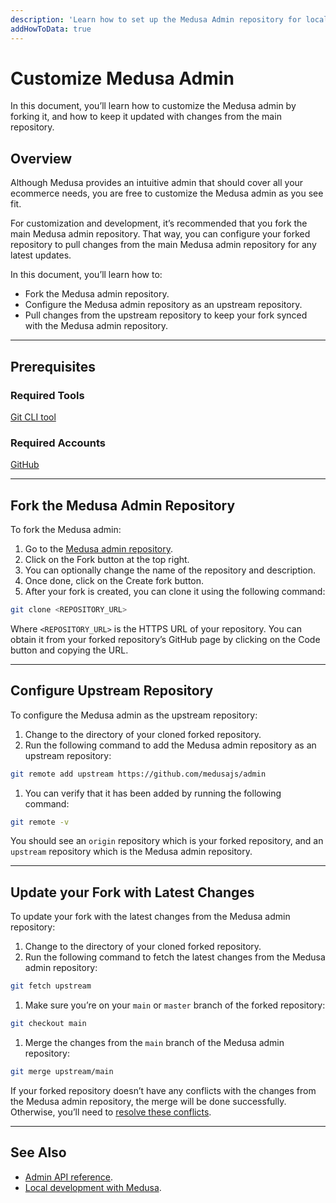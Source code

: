 ```yaml
---
description: 'Learn how to set up the Medusa Admin repository for local development and customization. This includes cloning the GitHub repository and adding an upstream repository.'
addHowToData: true
---
```


# Customize Medusa Admin

In this document, you’ll learn how to customize the Medusa admin by forking it, and how to keep it updated with changes from the main repository.

## Overview

Although Medusa provides an intuitive admin that should cover all your ecommerce needs, you are free to customize the Medusa admin as you see fit.

For customization and development, it’s recommended that you fork the main Medusa admin repository. That way, you can configure your forked repository to pull changes from the main Medusa admin repository for any latest updates.

In this document, you’ll learn how to:

- Fork the Medusa admin repository.
- Configure the Medusa admin repository as an upstream repository.
- Pull changes from the upstream repository to keep your fork synced with the Medusa admin repository.

---

## Prerequisites

### Required Tools

[Git CLI tool](../development/backend/prepare-environment.mdx#git)

### Required Accounts

[GitHub](https://github.com/)

---

## Fork the Medusa Admin Repository

To fork the Medusa admin:

1. Go to the [Medusa admin repository](https://github.com/medusajs/admin).
2. Click on the Fork button at the top right.
3. You can optionally change the name of the repository and description.
4. Once done, click on the Create fork button.
5. After your fork is created, you can clone it using the following command:

```bash
git clone <REPOSITORY_URL>
```

Where `<REPOSITORY_URL>` is the HTTPS URL of your repository. You can obtain it from your forked repository’s GitHub page by clicking on the Code button and copying the URL.

---

## Configure Upstream Repository

To configure the Medusa admin as the upstream repository:

1. Change to the directory of your cloned forked repository. 
2. Run the following command to add the Medusa admin repository as an upstream repository:

```bash
git remote add upstream https://github.com/medusajs/admin
```

1. You can verify that it has been added by running the following command:

```bash
git remote -v
```

You should see an `origin` repository which is your forked repository, and an `upstream` repository which is the Medusa admin repository.

---

## Update your Fork with Latest Changes

To update your fork with the latest changes from the Medusa admin repository:

1. Change to the directory of your cloned forked repository.
2. Run the following command to fetch the latest changes from the Medusa admin repository:

```bash
git fetch upstream
```

1. Make sure you’re on your `main` or `master` branch of the forked repository:

```bash
git checkout main
```

1. Merge the changes from the `main` branch of the Medusa admin repository:

```bash
git merge upstream/main
```

If your forked repository doesn’t have any conflicts with the changes from the Medusa admin repository, the merge will be done successfully. Otherwise, you’ll need to [resolve these conflicts](https://docs.github.com/en/pull-requests/collaborating-with-pull-requests/addressing-merge-conflicts/resolving-a-merge-conflict-using-the-command-line).

---

## See Also

- [Admin API reference](/api/admin).
- [Local development with Medusa](../development/fundamentals/local-development.md).
